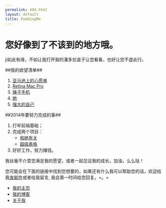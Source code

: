 ```yaml
---
permalink: 404.html
layout: default
title: PaddingMe
---
```

# 您好像到了不该到的地方哦。

ji如此有缘，不如让我打开我的潘多拉盒子让您看看，也好让您不虚此行。


##我的欲望清单##
  1. [亚马逊上的心愿单](http://www.amazon.cn/registry/wishlist/3N62ZPTDUYLZE/ref=cm_wl_act_vv?_encoding=UTF8&reveal=&visitor-view=1)
  2. [Retina Mac Pro](http://store.apple.com/cn-k12/buy-mac/macbook-pro?product=ME866CH/A&step=config)
  3. [锤子手机](http://www.smartisan.cn/)
  4. [她]("你在哪儿呢，我等你很久了!")
  5. [强大的自己]("我还在努力，请你相信，我正在努力变得强大！")

##2014年要努力完成的事##
  1. 打牢前端基础；
  2. 完成两个项目：
     * [和她有关](http://huangwei.us"我知道我们之间隔着咫尺天涯，但请让我为你做着最后一件事。")
     * [超级表格](http://supertable.me"我要一个人做完它，想想很害怕")
  3. 好好工作，努力赚钱。


我丝毫不介意您满足我的愿望，或者一起见证我的成长。加油，么么哒！

您可能会在下面的链接中找到您想要的，如果还有什么我可以帮助您的话，欢迎给我<a href="mailto:padding4me@gmail.com">发邮件</a>或者给我留言, 我会第一时间给您回复。=。=


* [我的主页](/ "PaddingMe")
* [我的博客](/blog "padding.me/blog")
* [关于我](/about.html "padding.me/about.html")

<br>
<br>


<div class="ds-thread"  data-title="{{page.title}}" data-url="http://padding.me{{ page.url }}"><a name="comments"></a></div>
<script type="text/javascript">
var duoshuoQuery = {short_name:"paddingme"};
  (function() {
    var ds = document.createElement('script');
    ds.type = 'text/javascript';ds.async = true;
    ds.src = (document.location.protocol == 'https:' ? 'https:' : 'http:') + '//static.duoshuo.com/embed.js';
    ds.charset = 'UTF-8';
    (document.getElementsByTagName('head')[0] 
     || document.getElementsByTagName('body')[0]).appendChild(ds);
  })();
  </script>
